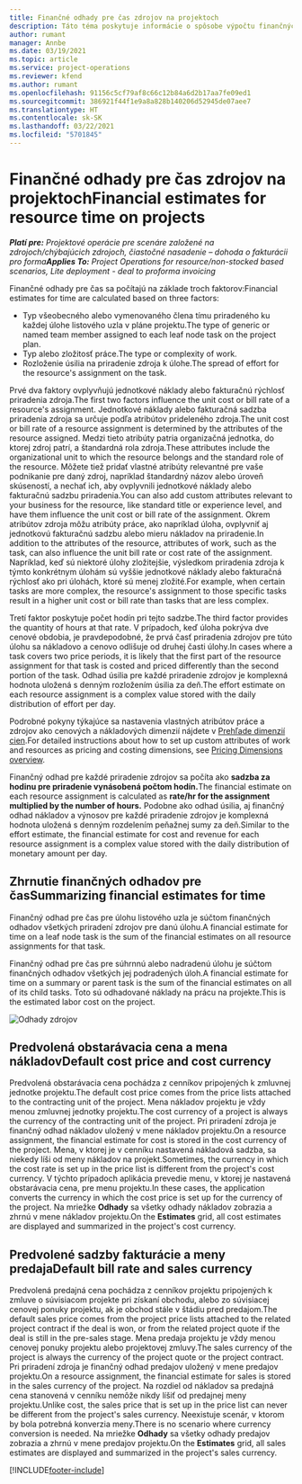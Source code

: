 ```yaml
---
title: Finančné odhady pre čas zdrojov na projektoch
description: Táto téma poskytuje informácie o spôsobe výpočtu finančných odhadov pre čas.
author: rumant
manager: Annbe
ms.date: 03/19/2021
ms.topic: article
ms.service: project-operations
ms.reviewer: kfend
ms.author: rumant
ms.openlocfilehash: 91156c5cf79af8c66c12b84a6d2b17aa7fe09ed1
ms.sourcegitcommit: 386921f44f1e9a8a828b140206d52945de07aee7
ms.translationtype: HT
ms.contentlocale: sk-SK
ms.lasthandoff: 03/22/2021
ms.locfileid: "5701845"
---
```

# <a name="financial-estimates-for-resource-time-on-projects"></a><span data-ttu-id="66ab9-103">Finančné odhady pre čas zdrojov na projektoch</span><span class="sxs-lookup"><span data-stu-id="66ab9-103">Financial estimates for resource time on projects</span></span>

<span data-ttu-id="66ab9-104">_**Platí pre:** Projektové operácie pre scenáre založené na zdrojoch/chýbajúcich zdrojoch, čiastočné nasadenie – dohoda o fakturácii pro forma_</span><span class="sxs-lookup"><span data-stu-id="66ab9-104">_**Applies To:** Project Operations for resource/non-stocked based scenarios, Lite deployment - deal to proforma invoicing_</span></span>

<span data-ttu-id="66ab9-105">Finančné odhady pre čas sa počítajú na základe troch faktorov:</span><span class="sxs-lookup"><span data-stu-id="66ab9-105">Financial estimates for time are calculated based on three factors:</span></span> 

- <span data-ttu-id="66ab9-106">Typ všeobecného alebo vymenovaného člena tímu priradeného ku každej úlohe listového uzla v pláne projektu.</span><span class="sxs-lookup"><span data-stu-id="66ab9-106">The type of generic or named team member assigned to each leaf node task on the project plan.</span></span> 
- <span data-ttu-id="66ab9-107">Typ alebo zložitosť práce.</span><span class="sxs-lookup"><span data-stu-id="66ab9-107">The type or complexity of work.</span></span>
- <span data-ttu-id="66ab9-108">Rozloženie úsilia na priradenie zdroja k úlohe.</span><span class="sxs-lookup"><span data-stu-id="66ab9-108">The spread of effort for the resource's assignment on the task.</span></span> 

<span data-ttu-id="66ab9-109">Prvé dva faktory ovplyvňujú jednotkové náklady alebo fakturačnú rýchlosť priradenia zdroja.</span><span class="sxs-lookup"><span data-stu-id="66ab9-109">The first two factors influence the unit cost or bill rate of a resource's assignment.</span></span> <span data-ttu-id="66ab9-110">Jednotkové náklady alebo fakturačná sadzba priradenia zdroja sa určuje podľa atribútov prideleného zdroja.</span><span class="sxs-lookup"><span data-stu-id="66ab9-110">The unit cost or bill rate of a resource assignment is determined by the attributes of the resource assigned.</span></span> <span data-ttu-id="66ab9-111">Medzi tieto atribúty patria organizačná jednotka, do ktorej zdroj patrí, a štandardná rola zdroja.</span><span class="sxs-lookup"><span data-stu-id="66ab9-111">These attributes include the organizational unit to which the resource belongs and the standard role of the resource.</span></span> <span data-ttu-id="66ab9-112">Môžete tiež pridať vlastné atribúty relevantné pre vaše podnikanie pre daný zdroj, napríklad štandardný názov alebo úroveň skúseností, a nechať ich, aby ovplyvnili jednotkové náklady alebo fakturačnú sadzbu priradenia.</span><span class="sxs-lookup"><span data-stu-id="66ab9-112">You can also add custom attributes relevant to your business for the resource, like standard title or experience level, and have them influence the unit cost or bill rate of the assignment.</span></span>
<span data-ttu-id="66ab9-113">Okrem atribútov zdroja môžu atribúty práce, ako napríklad úloha, ovplyvniť aj jednotkovú fakturačnú sadzbu alebo mieru nákladov na priradenie.</span><span class="sxs-lookup"><span data-stu-id="66ab9-113">In addition to the attributes of the resource, attributes of work, such as the task, can also influence the unit bill rate or cost rate of the assignment.</span></span> <span data-ttu-id="66ab9-114">Napríklad, keď sú niektoré úlohy zložitejšie, výsledkom priradenia zdroja k týmto konkrétnym úlohám sú vyššie jednotkové náklady alebo fakturačná rýchlosť ako pri úlohách, ktoré sú menej zložité.</span><span class="sxs-lookup"><span data-stu-id="66ab9-114">For example, when certain tasks are more complex, the resource's assignment to those specific tasks result in a higher unit cost or bill rate than tasks that are less complex.</span></span>   

<span data-ttu-id="66ab9-115">Tretí faktor poskytuje počet hodín pri tejto sadzbe.</span><span class="sxs-lookup"><span data-stu-id="66ab9-115">The third factor provides the quantity of hours at that rate.</span></span> <span data-ttu-id="66ab9-116">V prípadoch, keď úloha pokrýva dve cenové obdobia, je pravdepodobné, že prvá časť priradenia zdrojov pre túto úlohu sa nákladovo a cenovo odlišuje od druhej časti úlohy.</span><span class="sxs-lookup"><span data-stu-id="66ab9-116">In cases where a task covers two price periods, it is likely that the first part of the resource assignment for that task is costed and priced differently than the second portion of the task.</span></span> <span data-ttu-id="66ab9-117">Odhad úsilia pre každé priradenie zdrojov je komplexná hodnota uložená s denným rozložením úsilia za deň.</span><span class="sxs-lookup"><span data-stu-id="66ab9-117">The effort estimate on each resource assignment is a complex value stored with the daily distribution of effort per day.</span></span>

<span data-ttu-id="66ab9-118">Podrobné pokyny týkajúce sa nastavenia vlastných atribútov práce a zdrojov ako cenových a nákladových dimenzií nájdete v [Prehľade dimenzií cien](../pricing-costing/pricing-dimensions-overview.md).</span><span class="sxs-lookup"><span data-stu-id="66ab9-118">For detailed instructions about how to set up custom attributes of work and resources as pricing and costing dimensions, see [Pricing Dimensions overview](../pricing-costing/pricing-dimensions-overview.md).</span></span>

<span data-ttu-id="66ab9-119">Finančný odhad pre každé priradenie zdrojov sa počíta ako **sadzba za hodinu pre priradenie vynásobená počtom hodín.**</span><span class="sxs-lookup"><span data-stu-id="66ab9-119">The financial estimate on each resource assignment is calculated as **rate/hr for the assignment multiplied by the number of hours.**</span></span>  <span data-ttu-id="66ab9-120">Podobne ako odhad úsilia, aj finančný odhad nákladov a výnosov pre každé priradenie zdrojov je komplexná hodnota uložená s denným rozdelením peňažnej sumy za deň.</span><span class="sxs-lookup"><span data-stu-id="66ab9-120">Similar to the effort estimate, the financial estimate for cost and revenue for each resource assignment is a complex value stored with the daily distribution of monetary amount per day.</span></span> 

## <a name="summarizing-financial-estimates-for-time"></a><span data-ttu-id="66ab9-121">Zhrnutie finančných odhadov pre čas</span><span class="sxs-lookup"><span data-stu-id="66ab9-121">Summarizing financial estimates for time</span></span>
<span data-ttu-id="66ab9-122">Finančný odhad pre čas pre úlohu listového uzla je súčtom finančných odhadov všetkých priradení zdrojov pre danú úlohu.</span><span class="sxs-lookup"><span data-stu-id="66ab9-122">A financial estimate for time on a leaf node task is the sum of the financial estimates on all resource assignments for that task.</span></span>

<span data-ttu-id="66ab9-123">Finančný odhad pre čas pre súhrnnú alebo nadradenú úlohu je súčtom finančných odhadov všetkých jej podradených úloh.</span><span class="sxs-lookup"><span data-stu-id="66ab9-123">A financial estimate for time on a summary or parent task is the sum of the financial estimates on all of its child tasks.</span></span> <span data-ttu-id="66ab9-124">Toto sú odhadované náklady na prácu na projekte.</span><span class="sxs-lookup"><span data-stu-id="66ab9-124">This is the estimated labor cost on the project.</span></span> 

![Odhady zdrojov](./media/navigation12.png)

## <a name="default-cost-price-and-cost-currency"></a><span data-ttu-id="66ab9-126">Predvolená obstarávacia cena a mena nákladov</span><span class="sxs-lookup"><span data-stu-id="66ab9-126">Default cost price and cost currency</span></span>

<span data-ttu-id="66ab9-127">Predvolená obstarávacia cena pochádza z cenníkov pripojených k zmluvnej jednotke projektu.</span><span class="sxs-lookup"><span data-stu-id="66ab9-127">The default cost price comes from the price lists attached to the contracting unit of the project.</span></span> <span data-ttu-id="66ab9-128">Mena nákladov projektu je vždy menou zmluvnej jednotky projektu.</span><span class="sxs-lookup"><span data-stu-id="66ab9-128">The cost currency of a project is always the currency of the contracting unit of the project.</span></span> <span data-ttu-id="66ab9-129">Pri priradení zdroja je finančný odhad nákladov uložený v mene nákladov projektu.</span><span class="sxs-lookup"><span data-stu-id="66ab9-129">On a resource assignment, the financial estimate for cost is stored in the cost currency of the project.</span></span> <span data-ttu-id="66ab9-130">Mena, v ktorej je v cenníku nastavená nákladová sadzba, sa niekedy líši od meny nákladov na projekt.</span><span class="sxs-lookup"><span data-stu-id="66ab9-130">Sometimes, the currency in which the cost rate is set up in the price list is different from the project's cost currency.</span></span> <span data-ttu-id="66ab9-131">V týchto prípadoch aplikácia prevedie menu, v ktorej je nastavená obstarávacia cena, pre menu projektu.</span><span class="sxs-lookup"><span data-stu-id="66ab9-131">In these cases, the application converts the currency in which the cost price is set up for the currency of the project.</span></span> <span data-ttu-id="66ab9-132">Na mriežke **Odhady** sa všetky odhady nákladov zobrazia a zhrnú v mene nákladov projektu.</span><span class="sxs-lookup"><span data-stu-id="66ab9-132">On the **Estimates** grid, all cost estimates are displayed and summarized in the project's cost currency.</span></span> 

## <a name="default-bill-rate-and-sales-currency"></a><span data-ttu-id="66ab9-133">Predvolené sadzby fakturácie a meny predaja</span><span class="sxs-lookup"><span data-stu-id="66ab9-133">Default bill rate and sales currency</span></span>

<span data-ttu-id="66ab9-134">Predvolená predajná cena pochádza z cenníkov projektu pripojených k zmluve o súvisiacom projekte pri získaní obchodu, alebo zo súvisiacej cenovej ponuky projektu, ak je obchod stále v štádiu pred predajom.</span><span class="sxs-lookup"><span data-stu-id="66ab9-134">The default sales price comes from the project price lists attached to the related project contract if the deal is won, or from the related project quote if the deal is still in the pre-sales stage.</span></span> <span data-ttu-id="66ab9-135">Mena predaja projektu je vždy menou cenovej ponuky projektu alebo projektovej zmluvy.</span><span class="sxs-lookup"><span data-stu-id="66ab9-135">The sales currency of the project is always the currency of the project quote or the project contract.</span></span> <span data-ttu-id="66ab9-136">Pri priradení zdroja je finančný odhad predajov uložený v mene predajov projektu.</span><span class="sxs-lookup"><span data-stu-id="66ab9-136">On a resource assignment, the financial estimate for sales is stored in the sales currency of the project.</span></span> <span data-ttu-id="66ab9-137">Na rozdiel od nákladov sa predajná cena stanovená v cenníku nemôže nikdy líšiť od predajnej meny projektu.</span><span class="sxs-lookup"><span data-stu-id="66ab9-137">Unlike cost, the sales price that is set up in the price list can never be different from the project's sales currency.</span></span> <span data-ttu-id="66ab9-138">Neexistuje scenár, v ktorom by bola potrebná konverzia meny.</span><span class="sxs-lookup"><span data-stu-id="66ab9-138">There is no scenario where currency conversion is needed.</span></span> <span data-ttu-id="66ab9-139">Na mriežke **Odhady** sa všetky odhady predajov zobrazia a zhrnú v mene predajov projektu.</span><span class="sxs-lookup"><span data-stu-id="66ab9-139">On the **Estimates** grid, all sales estimates are displayed and summarized in the project's sales currency.</span></span> 

[!INCLUDE[footer-include](../includes/footer-banner.md)]

